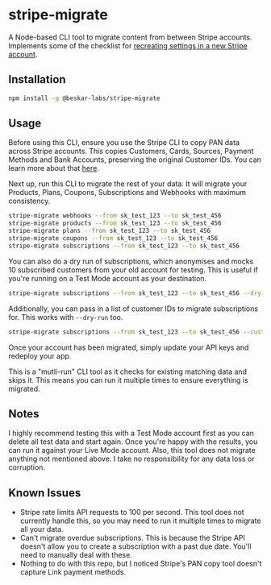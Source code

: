 # stripe-migrate

A Node-based CLI tool to migrate content from between Stripe accounts. Implements some of the checklist for [recreating settings in a new Stripe account](https://support.stripe.com/questions/checklist-for-recreating-settings-in-a-new-stripe-account).

## Installation

```bash
npm install -g @beskar-labs/stripe-migrate
```

## Usage

Before using this CLI, ensure you use the Stripe CLI to copy PAN data across Stripe accounts. This copies Customers, Cards, Sources, Payment Methods and Bank Accounts, preserving the original Customer IDs. You can learn more about that [here](https://support.stripe.com/questions/copy-existing-account-data-to-a-new-stripe-account).

Next up, run this CLI to migrate the rest of your data. It will migrate your Products, Plans, Coupons, Subscriptions and Webhooks with maximum consistency.

```bash
stripe-migrate webhooks --from sk_test_123 --to sk_test_456
stripe-migrate products --from sk_test_123 --to sk_test_456
stripe-migrate plans --from sk_test_123 --to sk_test_456
stripe-migrate coupons --from sk_test_123 --to sk_test_456
stripe-migrate subscriptions --from sk_test_123 --to sk_test_456
```

You can also do a dry run of subscriptions, which anonymises and mocks 10 subscribed customers from your old account for testing. This is useful if you're running on a Test Mode account as your destination.

```bash
stripe-migrate subscriptions --from sk_test_123 --to sk_test_456 --dry-run
```

Additionally, you can pass in a list of customer IDs to migrate subscriptions for. This works with `--dry-run` too.

```bash
stripe-migrate subscriptions --from sk_test_123 --to sk_test_456 --customers cus_123,cus_456
```

Once your account has been migrated, simply update your API keys and redeploy your app.

This is a "mutli-run" CLI tool as it checks for existing matching data and skips it. This means you can run it multiple times to ensure everything is migrated.

## Notes

I highly recommend testing this with a Test Mode account first as you can delete all test data and start again. Once you're happy with the results, you can run it against your Live Mode account. Also, this tool does not migrate anything not mentioned above. I take no responsibility for any data loss or corruption.

## Known Issues

- Stripe rate limits API requests to 100 per second. This tool does not currently handle this, so you may need to run it multiple times to migrate all your data.
- Can't migrate overdue subscriptions. This is because the Stripe API doesn't allow you to create a subscription with a past due date. You'll need to manually deal with these.
- Nothing to do with this repo, but I noticed Stripe's PAN copy tool doesn't capture Link payment methods.

